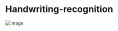 # Handwriting-recognition
![image](https://github.com/user-attachments/assets/e6ecf0ee-a292-4554-92a9-0c44ad65f9d9)
